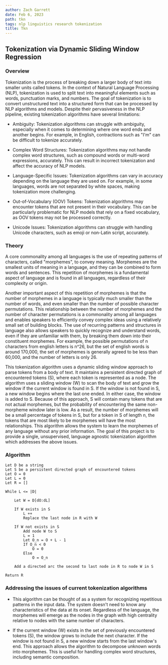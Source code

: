 ```yaml
---
author: Zach Garrett
date: Feb 6, 2023
path: tkn
tags: nlp linguistics research tokenization
title: Tkn
---
```


## Tokenization via Dynamic Sliding Window Regression

### Overview

Tokenization is the process of breaking down a larger body of text into smaller units called tokens. In the context of Natural Language Processing (NLP), tokenization is used to split text into meaningful elements such as words, punctuation marks, and numbers. The goal of tokenization is to convert unstructured text into a structured form that can be processed by NLP algorithms and models. Despite their pervasiveness in the NLP pipeline, existing tokenization algorithms have several limitations:

- Ambiguity: Tokenization algorithms can struggle with ambiguity, especially when it comes to determining where one word ends and another begins. For example, in English, contractions such as "I'm" can be difficult to tokenize accurately.

- Complex Word Structures: Tokenization algorithms may not handle complex word structures, such as compound words or multi-word expressions, accurately. This can result in incorrect tokenization and affect the accuracy of NLP models.

- Language-Specific Issues: Tokenization algorithms can vary in accuracy depending on the language they are used on. For example, in some languages, words are not separated by white spaces, making tokenization more challenging.

- Out-of-Vocabulary (OOV) Tokens: Tokenization algorithms may encounter tokens that are not present in their vocabulary. This can be particularly problematic for NLP models that rely on a fixed vocabulary, as OOV tokens may not be processed correctly.

- Unicode Issues: Tokenization algorithms can struggle with handling Unicode characters, such as emoji or non-Latin script, accurately.

### Theory

A core commonality among all languages is the use of repeating patterns of characters, called "morphemes", to convey meaning. Morphemes are the smallest units of meaning in a language, and they can be combined to form words and sentences. This repetition of morphemes is a fundamental aspect of language and is found in all languages, regardless of their complexity or origin.

Another important aspect of this repetition of morphemes is that the number of morphemes in a language is typically much smaller than the number of words, and even smaller than the number of possible character permutations. This relationship between the number of morphemes and the number of character permutations is a commonality among all languages and enables speakers to efficiently convey complex ideas using a relatively small set of building blocks. The use of recurring patterns and structures in language also allows speakers to quickly recognize and understand words, even if they are unfamiliar with them, by breaking them down into their constituent morphemes. For example, the possible permutations of n characters from english letters is n^26, but the set of english words is around 170,000, the set of morphemes is generally agreed to be less than 60,000, and the number of letters is only 26.

This tokenization algorithm uses a dynamic sliding window approach to parse tokens from a body of text. It maintains a persistent directed graph of encountered tokens (S), where each token is represented as a node. The algorithm uses a sliding window (W) to scan the body of text and grow the window if the current window is found in S. If the window is not found in S, a new window begins where the last one ended. In either case, the window is added to S. Because of this approach, S will contain many tokens that are not actual morphemes, but the probability of encountering the same non-morpheme window later is low. As a result, the number of morphemes will be a small percentage of tokens in S, but for a token in S of length n, the tokens that are most likely to be morphemes will have the most relationships. This algorithm allows the system to learn the morphemes of any language without any prior information. The goal of this project is to provide a single, unsupervised, language agnostic tokenization algorithm which addresses the above issues.

### Algorithm

```
Let D be a string
Let S be a persistent directed graph of encountered tokens
Let O = 0
Let L = 0
Let R = []

While L <= |D|

    Let W = D[dO:dL]

    If W exists in S
        L ++
        Replace the last node in R with W

    If W not exists in S
        Add node W to S
        L = 1
        Let O_n = O + L - 1
        If O_n < 0
            O = 0
        Else
            O = O_n

    Add a directed arc the second to last node in R to node W in S

Return R
```

### Addressing the issues of current tokenization algorithms

- This algorithm can be thought of as a system for recognizing repetitious patterns in the input data. The system doesn't need to know any characteristics of the data at its onset. Regardless of the language, the morphemes will emerge as the nodes in the graph with high centrality relative to nodes with the same number of characters.

- If the current window (W) exists in the set of previously encountered tokens (S), the window grows to include the next character. If the window is not found in S, a new window starts from the last window's end. This approach allows the algorithm to decompose unknown words into morphemes. This is useful for handling complex word structures, including semantic composition.
